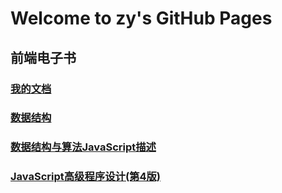 # Welcome to zy's GitHub Pages

<!-- ### [github style](./guid.md) -->

## 前端电子书

### [我的文档](https://zy13.github.io/docs/)
### [数据结构](./book/数据结构.html)
### [数据结构与算法JavaScript描述](./book/数据结构.html)
### [JavaScript高级程序设计(第4版)](./book/JavaScript高级程序设计(第4版).pdf)

<!-- ### 练习
 - [数据结构]()
 - vue -->